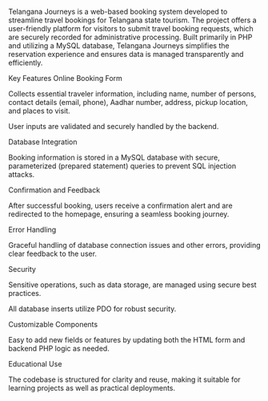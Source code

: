 Telangana Journeys is a web-based booking system developed to streamline travel bookings for Telangana state tourism. The project offers a user-friendly platform for visitors to submit travel booking requests, which are securely recorded for administrative processing. Built primarily in PHP and utilizing a MySQL database, Telangana Journeys simplifies the reservation experience and ensures data is managed transparently and efficiently.

Key Features
Online Booking Form

Collects essential traveler information, including name, number of persons, contact details (email, phone), Aadhar number, address, pickup location, and places to visit.

User inputs are validated and securely handled by the backend.

Database Integration

Booking information is stored in a MySQL database with secure, parameterized (prepared statement) queries to prevent SQL injection attacks.

Confirmation and Feedback

After successful booking, users receive a confirmation alert and are redirected to the homepage, ensuring a seamless booking journey.

Error Handling

Graceful handling of database connection issues and other errors, providing clear feedback to the user.

Security

Sensitive operations, such as data storage, are managed using secure best practices.

All database inserts utilize PDO for robust security.

Customizable Components

Easy to add new fields or features by updating both the HTML form and backend PHP logic as needed.

Educational Use

The codebase is structured for clarity and reuse, making it suitable for learning projects as well as practical deployments.
